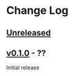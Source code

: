 Change Log
==========

## [Unreleased]

## [v0.1.0] - ??

Initial release


[Unreleased]: https://github.com/bnorm/kotlin-react-function/compare/v0.1.0...HEAD
[v0.1.0]: https://github.com/bnorm/kotlin-react-function/releases/tag/v0.1.0

